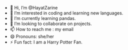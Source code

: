- 👋 Hi, I’m @HayatZarine
- 👀 I’m interested in coding and learning new languages.
- 🌱 I’m currently learning pandas.
- 💞️ I’m looking to collaborate on projects.
- 📫 How to reach me : my email
- 😄 Pronouns: she/her
- ⚡ Fun fact: I am a Harry Potter Fan. 

<!---
HayatZarine/HayatZarine is a ✨ special ✨ repository because its `README.md` (this file) appears on your GitHub profile.
You can click the Preview link to take a look at your changes.
--->

